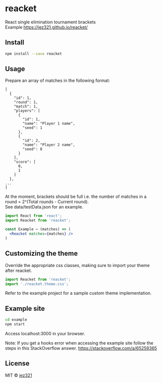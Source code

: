 # reacket

React single elimination tournament brackets  
Example https://jez321.github.io/reacket/

## Install

```bash
npm install --save reacket
```

## Usage

Prepare an array of matches in the following format:
```
[
  {
    "id": 1,
    "round": 1,
    "match": 1,
    "players": [
      {
        "id": 1,
        "name": "Player 1 name",
        "seed": 1
      },
      {
        "id": 2,
        "name": "Player 2 name",
        "seed": 8
      }
    ],
    "score": [
      0,
      1
    ]
  },
...
]
```
At the moment, brackets should be full i.e. the number of matches in a round = 2^(Total rounds - Current round).  
See data/testData.json for an example.

```jsx
import React from 'react';
import Reacket from 'reacket';

const Example = (matches) => (
  <Reacket matches={matches} />
)
```

## Customizing the theme

Override the appropriate css classes, making sure to import your theme after reacket.

```jsx
import Reacket from 'reacket';
import './reacket.theme.css';
```

Refer to the example project for a sample custom theme implementation.

## Example site

```bash
cd example
npm start
```
Access localhost:3000 in your browser.

Note: If you get a hooks error when accessing the example site follow the steps in this StackOverflow answer. https://stackoverflow.com/a/65259365

## License

MIT © [jez321](https://github.com/jez321)
